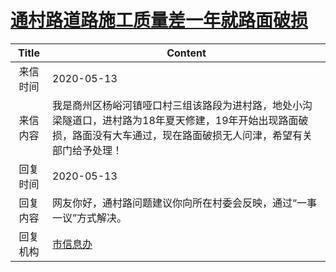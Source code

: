 # <a href="http://www.shangluo.gov.cn/zmhd/ldxxxx.jsp?urltype=leadermail.LeaderMailContentUrl&wbtreeid=1112&leadermailid=5844">通村路道路施工质量差一年就路面破损</a>
| Title |                                        Content                                         |
|:-----:|----------------------------------------------------------------------------------------|
| 来信时间  | 2020-05-13                                                                             |
| 来信内容  | 我是商州区杨峪河镇哑口村三组该路段为进村路，地处小沟梁隧道口，进村路为18年夏天修建，19年开始出现路面破损，路面没有大车通过，现在路面破损无人问津，希望有关部门给予处理！ |
| 回复时间  | 2020-05-13                                                                             |
| 回复内容  | 网友你好，通村路问题建议你向所在村委会反映，通过“一事一议”方式解决。                                                    |
| 回复机构  | <a href="../../categories/agencies/市信息办.md">市信息办</a>                                   |